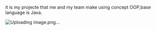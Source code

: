 it is my  projecte  that me and my team make using concept OOP,base language is Java.

![Uploading image.png…]()
